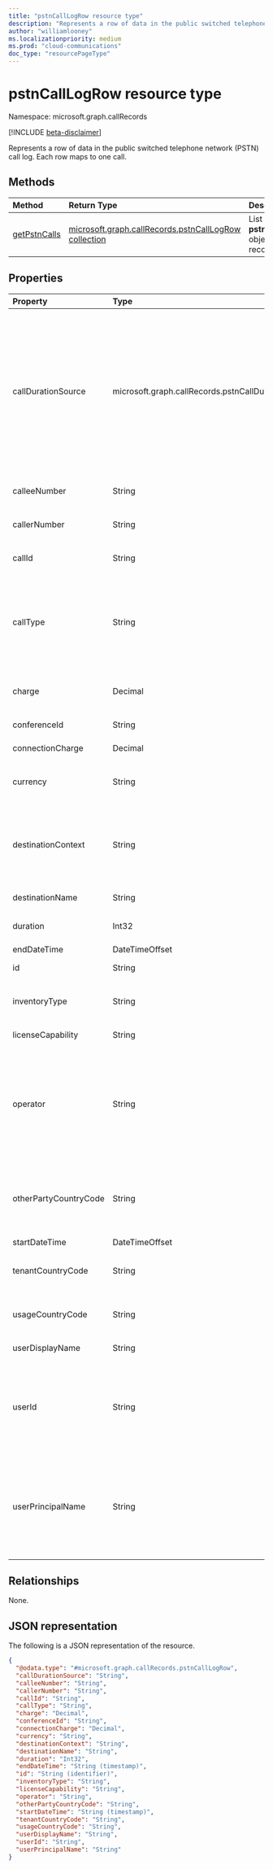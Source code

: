 ```yaml
---
title: "pstnCallLogRow resource type"
description: "Represents a row of data in the public switched telephone network (PSTN) call log."
author: "williamlooney"
ms.localizationpriority: medium
ms.prod: "cloud-communications"
doc_type: "resourcePageType"
---
```


# pstnCallLogRow resource type

Namespace: microsoft.graph.callRecords

[!INCLUDE [beta-disclaimer](../../includes/beta-disclaimer.md)]

Represents a row of data in the public switched telephone network (PSTN) call log. Each row maps to one call.

## Methods

| Method       | Return Type | Description |
|:-------------|:------------|:------------|
| [getPstnCalls](../api/callrecords-callrecord-getpstncalls.md) | [microsoft.graph.callRecords.pstnCallLogRow collection](callrecords-pstncalllogrow.md) | List **pstnCallLogRow** objects in a call record. |

## Properties

|Property|Type|Description|
|:---|:---|:---|
|callDurationSource|microsoft.graph.callRecords.pstnCallDurationSource|The source of the call duration data. If the call uses a third-party telecommunications operator via the Operator Connect Program, the operator may provide their own call duration data. In this case, the property value is `operator`. Otherwise, the value is `microsoft`.|
|calleeNumber|String|Number of the user or bot who received the call ([E.164](https://en.wikipedia.org/wiki/E.164)).|
|callerNumber|String|Number of the user or bot who made the call ([E.164](https://en.wikipedia.org/wiki/E.164)).|
|callId|String|Call identifier. Not guaranteed to be unique.|
|callType|String|Whether the call was a PSTN outbound or inbound call and the type of call such as a call placed by a user or an audio conference.|
|charge|Decimal|Amount of money or cost of the call that is charged to your account.|
|conferenceId|String|ID of the audio conference.|
|connectionCharge|Decimal|Connection fee price.|
|currency|String|Type of currency used to calculate the cost of the call ([ISO 4217](https://en.wikipedia.org/wiki/ISO_4217)).|
|destinationContext|String|Whether the call was `Domestic` (within a country or region) or `International` (outside a country or region) based on the user's location.|
|destinationName|String|Country or region dialed.|
|duration|Int32|How long the call was connected, in seconds.|
|endDateTime|DateTimeOffset|Call end time.|
|id|String|Unique call identifier (GUID).|
|inventoryType|String|User's phone number type, such as a service of toll-free number.|
|licenseCapability|String|The license used for the call.|
|operator|String|The telecommunications operator which provided PSTN services for this call. This may be Microsoft, or it may be a third-party operator via the [Operator Connect Program](https://techcommunity.microsoft.com/t5/microsoft-teams-blog/introducing-operator-connect-and-more-teams-calling-updates/ba-p/2176398).|
|otherPartyCountryCode|String|Country code of the caller in case of an incoming call, or callee in case of an outgoing call. For details, see [ISO 3166-1 alpha-2](https://en.wikipedia.org/wiki/ISO_3166-1_alpha-2).|
|startDateTime|DateTimeOffset|Call start time.|
|tenantCountryCode|String|Country code of the tenant. For details, see [ISO 3166-1 alpha-2](https://en.wikipedia.org/wiki/ISO_3166-1_alpha-2).|
|usageCountryCode|String|Country code of the user. For details, see [ISO 3166-1 alpha-2](https://en.wikipedia.org/wiki/ISO_3166-1_alpha-2).|
|userDisplayName|String|Display name of the user.|
|userId|String|The unique identifier (GUID) of the user in Azure Active Directory. This and other user info will be null/empty for bot call types (ucap_in, ucap_out).|
|userPrincipalName|String|The user principal name (sign-in name) in Azure Active Directory. This is usually the same as the user's SIP address, and can be same as the user's e-mail address.|

## Relationships

None.

## JSON representation

The following is a JSON representation of the resource.

<!-- {
  "blockType": "resource",
  "@odata.type": "microsoft.graph.callRecords.pstnCallLogRow",
  "keyProperty": "id"
}
-->

``` json
{
  "@odata.type": "#microsoft.graph.callRecords.pstnCallLogRow",
  "callDurationSource": "String",
  "calleeNumber": "String",
  "callerNumber": "String",
  "callId": "String",
  "callType": "String",
  "charge": "Decimal",
  "conferenceId": "String",
  "connectionCharge": "Decimal",
  "currency": "String",
  "destinationContext": "String",
  "destinationName": "String",
  "duration": "Int32",
  "endDateTime": "String (timestamp)",
  "id": "String (identifier)",
  "inventoryType": "String",
  "licenseCapability": "String",
  "operator": "String",
  "otherPartyCountryCode": "String",
  "startDateTime": "String (timestamp)",
  "tenantCountryCode": "String",
  "usageCountryCode": "String",
  "userDisplayName": "String",
  "userId": "String",
  "userPrincipalName": "String"
}
```
